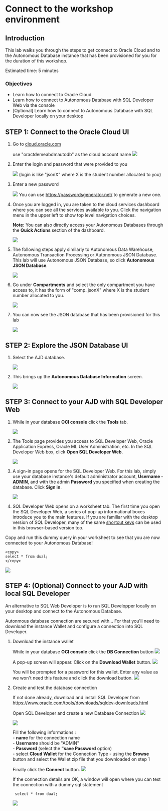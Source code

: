 # Connect to the workshop environment

## **Introduction**

This lab walks you through the steps to get connect to Oracle Cloud and to the Autonomous Database instance that has been provisioned for you for the duration of this workshop.

Estimated time: 5 minutes

### Objectives

- Learn how to connect to Oracle Cloud
- Learn how to connect to Autonomous Database with SQL Developer Web via the console
- [Optional] Learn how to connect to Autonomous Database with SQL Developer locally on your desktop


## **STEP 1**: Connect to the Oracle Cloud UI

1. Go to [cloud.oracle.com](https://cloud.oracle.com)

    use "oractdemeabdmautodb" as the cloud account name
    ![](./images/Cloud.png " ")

2. Enter the login and password that were provided to you 

    ![](./images/login1.png " ")
    (login is like "jsonX" where X is the student number allocated to you)

3. Enter a new password

    ![](./images/login2.png " ")
    You can use https://passwordsgenerator.net/ to generate a new one. 

2. Once you are logged in, you are taken to the cloud services dashboard where you can see all the services available to you. Click the navigation menu in the upper left to show top level navigation choices.

    __Note:__ You can also directly access your Autonomous Databases through the __Quick Actions__ section of the dashboard.

    ![](./images/Picture100-36.png " ")

3. The following steps apply similarly to Autonomous Data Warehouse, Autonomous Transaction Processing or Autonomous JSON Database. This lab will use Autonomous JSON Database, so click **Autonomous JSON Database**.

    ![](images/Selection.png " ")

4. Go under **Compartments** and select the only compartment you have access to, it has the form of "comp_jsonX" where X is the student number allocated to you. 

    ![](./images/Compartment1.png " ")

5. You can now see the JSON database that has been provisioned for this lab

    ![](./images/Compartment2.png " ")

## **STEP 2**:  Explore the JSON Database UI

1. Select the AJD database.

    ![](./images/ChooseAJD1.png " ")

2. This brings up the __Autonomous Database Information__ screen.

    ![](./images/Details1.png " ")


## **STEP 3**: Connect to your AJD with SQL Developer Web

1.  While in your database **OCI console** click the **Tools** tab.

    ![](./images/Tools1.png " ")

3.  The Tools page provides you access to SQL Developer Web, Oracle Application Express, Oracle ML User Administration, etc. In the SQL Developer Web box, click **Open SQL Developer Web**.

    ![](./images/SQLDevWeb.png " ")

4.  A sign-in page opens for the SQL Developer Web. For this lab, simply use your database instance's default administrator account, **Username - ADMIN**, and with the admin **Password** you specified when creating the database. Click **Sign in**.

    ![](./images/Picture100-16.png " ")

5.  SQL Developer Web opens on a worksheet tab. The first time you open the SQL Developer Web, a series of pop-up informational boxes introduce you to the main features. If you are familiar with the desktop version of SQL Developer, many of the same [shortcut keys](https://docs.oracle.com/en/database/oracle/sql-developer-web/19.2.1/sdweb/worksheet-page.html#GUID-3B651F54-DE41-42BD-B643-19741A25213A) can be used in this browser-based version too.

Copy and run this dummy query in your worksheet to see that you are now connected to your Autonomous Database!

    <copy>
    select * from dual;
    </copy>


![](./images/dummyquery.png " ")

## **STEP 4**: (Optional) Connect to your AJD with local SQL Developer

An alternative to SQL Web Developer is to run SQL Developper locally on your desktop and connect to the Autonomous Database.

Autonmous database connection are secured with...
For that you'll need to download the instance Wallet and configure a connection into SQL Developer.

1. Download the instance wallet

    While in your database **OCI console** click the **DB Connection** button
    ![](./images/DBConnection.png " ")

    A pop-up screen will appear. Click on the **Download Wallet** button.
    ![](./images/DownloadWallet.png " ")

    You will be prompted for a password for this wallet. Enter any value as we won't need this feature and click the download button.
    ![](./images/DownloadWallet2.png " ")


2. Create and test the database connection

    If not done already, download and install SQL Developer from https://www.oracle.com/tools/downloads/sqldev-downloads.html

    Open SQL Developer and create a new Database Connection
    ![](./images/SQLDev1.png " ")

    ![](./images/SQLDev2.png " ")


    Fill the following informations :<br>
        - **name** for the connection name <br> 
        - **Username** should be "ADMIN" <br>
        -  **Password** (select the **"save Password** option) <br>
        - select **Cloud Wallet** for the Connection Type
        - using the **Browse** button and select the Wallet zip file that you downloaded on step 1
        
    Finally click the **Connect** button.
    ![](./images/SQLDev3.png " ")

    If the connection details are OK, a window will open where you can test the connection with a dummy sql statement

        select * from dual;

    ![](./images/SQLDev4.png " ")


